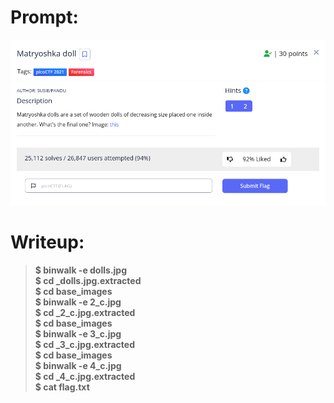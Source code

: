 <h1>
  Prompt:
</h1>

![alt text](prompt.png)

<h1>
  Writeup:
</h1>


> **$ binwalk -e dolls.jpg <br>
> $ cd _dolls.jpg.extracted <br>
> $ cd base_images <br>
> $ binwalk -e 2_c.jpg <br>
> $ cd _2_c.jpg.extracted <br>
> $ cd base_images <br>
> $ binwalk -e 3_c.jpg <br>
> $ cd _3_c.jpg.extracted <br>
> $ cd base_images <br>
> $ binwalk -e 4_c.jpg <br>
> $ cd _4_c.jpg.extracted <br>
> $ cat flag.txt**
